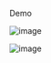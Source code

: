 Demo

![image](https://github.com/kietsieubeo44/Bai_UDP_GuiNhanLienTuc/assets/126839885/01de96dc-269e-42f0-acc8-04ed211f92fa)

![image](https://github.com/kietsieubeo44/Bai_UDP_GuiNhanLienTuc/assets/126839885/7c8d01ae-e92f-4d93-a5e4-ea0117d0702c)
